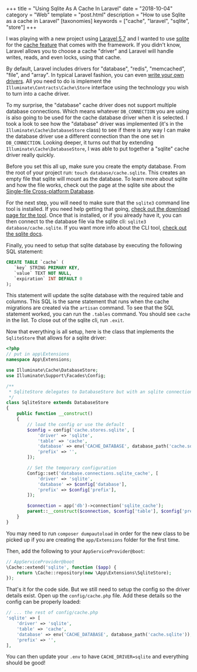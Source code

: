 +++
title = "Using Sqlite As A Cache In Laravel"
date = "2018-10-04"
category = "Web"
template = "post.html"
description = "How to use Sqlite as a cache in Laravel"
[taxonomies]
keywords = ["cache", "laravel", "sqlite", "store"]
+++

I was playing with a new project using [Laravel 5.7](https://laravel.com/docs/5.7) and I wanted to use [sqlite](https://www.sqlite.org/index.html) for the [cache feature](https://laravel.com/docs/5.7/cache) that comes with the framework. If you didn't know, Laravel allows you to choose a cache "driver" and Laravel will handle writes, reads, and even locks, using that cache.

By default, Laravel includes drivers for "database", "redis", "memcached", "file", and "array". In typical Laravel fashion, you can even [write your own drivers](https://laravel.com/docs/5.7/cache#adding-custom-cache-drivers). All you need to do is implement the `Illuminate\Contracts\Cache\Store` interface using the technology you wish to turn into a cache driver.

To my surprise, the "database" cache driver does not support multiple database connections. Which means whatever `DB_CONNECTION` you are using is also going to be used for the cache database driver when it is selected. I took a look to see how the "database" driver was implemented (it's in the `Illuminate\Cache\DatabaseStore` class) to see if there is any way I can make the database driver use a different connection than the one set in `DB_CONNECTION`. Looking deeper, it turns out that by extending `Illuminate\Cache\DatabaseStore`, I was able to put together a "sqlite" cache driver really quickly.

Before you set this all up, make sure you create the empty database. From the root of your project run: `touch database/cache.sqlite`. This creates an empty file that sqlite will mount as the database. To learn more about sqlite and how the file works, check out the page at the sqlite site about the [Single-file Cross-platform Database](https://www.sqlite.org/onefile.html).

For the next step, you will need to make sure that the `sqlite3` command line tool is installed. If you need help getting that going, [check out the download page for the tool](https://www.sqlite.org/download.html). Once that is installed, or if you already have it, you can then connect to the database file via the sqlite cli: `sqlite3 database/cache.sqlite`. If you want more info about the CLI tool, [check out the sqlite docs](https://www.sqlite.org/cli.html).

Finally, you need to setup that sqlite database by executing the following SQL statement:

```sql
CREATE TABLE `cache` (
   `key` STRING PRIMARY KEY,
   `value` TEXT NOT NULL,
   `expiration` INT DEFAULT 0
);
```

This statement will update the sqlite database with the required table and columns. This SQL is the same statement that runs when the cache migrations are created via the `artisan` command. To see that the SQL statement worked, you can run the `.tables` command. You should see `cache` in the list. To close out of the sqlite cli, run `.exit`.

Now that everything is all setup, here is the class that implements the `SqliteStore` that allows for a sqlite driver:

```php
<?php
// put in app\Extensions
namespace App\Extensions;

use Illuminate\Cache\DatabaseStore;
use Illuminate\Support\Facades\Config;

/**
 * SqliteStore delegates to DatabaseStore but with an sqlite connection instead
 */
class SqliteStore extends DatabaseStore
{
    public function __construct()
    {
        // load the config or use the default
        $config = config('cache.stores.sqlite', [
            'driver' => 'sqlite',
            'table' => 'cache',
            'database' => env('CACHE_DATABASE', database_path('cache.sqlite')),
            'prefix' => '',
        ]);

        // Set the temporary configuration
        Config::set('database.connections.sqlite_cache', [
            'driver' => 'sqlite',
            'database' => $config['database'],
            'prefix' => $config['prefix'],
        ]);

        $connection = app('db')->connection('sqlite_cache');
        parent::__construct($connection, $config['table'], $config['prefix']);
    }
}
```

You may need to run `composer dumpautoload` in order for the new class to be picked up if you are creating the `app/Extensions` folder for the first time.

Then, add the following to your `AppServiceProvider@boot`:

```php
// AppServiceProvider@boot
\Cache::extend('sqlite', function ($app) {
    return \Cache::repository(new \App\Extensions\SqliteStore);
});
```

That's it for the code side. But we still need to setup the config so the driver details exist. Open up the `config/cache.php` file. Add these details so the config can be properly loaded:

```php
// ... the rest of config/cache.php
'sqlite' => [
    'driver' => 'sqlite',
    'table' => 'cache',
    'database' => env('CACHE_DATABASE', database_path('cache.sqlite')),
    'prefix' => '',
],
```

You can then update your `.env` to have `CACHE_DRIVER=sqlite` and everything should be good!
